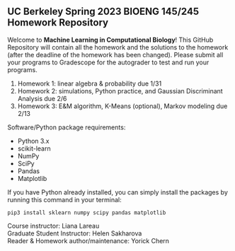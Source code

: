 ## UC Berkeley Spring 2023 BIOENG 145/245 Homework Repository

Welcome to **Machine Learning in Computational Biology**! This GitHub Repository will contain all the homework and the solutions to the homework (after the deadline of the homework has been changed). Please submit all your programs to Gradescope for the autograder to test and run your programs.

 1. Homework 1: linear algebra & probability due 1/31
 2. Homework 2: simulations, Python practice, and Gaussian Discriminant Analysis due 2/6
 3. Homework 3: E&M algorithm, K-Means (optional), Markov modeling due 2/13

Software/Python package requirements:

 - Python 3.x
 - scikit-learn
 - NumPy
 - SciPy
 - Pandas
 - Matplotlib

If you have Python already installed, you can simply install the packages by running this command in your terminal:

    pip3 install sklearn numpy scipy pandas matplotlib


Course instructor: Liana Lareau \
Graduate Student Instructor: Helen Sakharova \
Reader & Homework author/maintenance: Yorick Chern